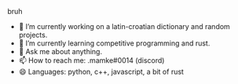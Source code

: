 bruh

- 🔭 I’m currently working on a latin-croatian dictionary and random projects.
- 🌱 I’m currently learning competitive programming and rust.
- 💬 Ask me about anything.
- 📫 How to reach me: .mamke#0014 (discord)
- 😄 Languages: python, c++, javascript, a bit of rust
